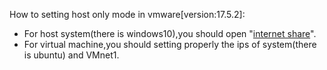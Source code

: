 How to setting host only mode in vmware[version:17.5.2]:
- For host system(there is windows10),you should open "[internet share](https://www.tomshardware.com/how-to/share-internet-connection-windows-ethernet-wi-fi)".
- For virtual machine,you should setting properly the ips of system(there is ubuntu) and VMnet1.

